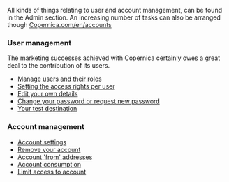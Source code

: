 All kinds of things relating to user and account management, can be found in the Admin section. An increasing number of tasks can also be arranged though [Copernica.com/en/accounts](https://www.copernica.com/en/accounts)

### User management

The marketing successes achieved with Copernica certainly owes a great deal to the contribution of its users.

- [Manage users and their roles](http://www.copernica.com/en/support/manage-users-and-their-roles)
- [Setting the access rights per user](http://www.copernica.com/en/blog/setting-access-rights-per-user)
- [Edit your own details](http://www.copernica.com/en/support/edit-your-own-details)
- [Change your password or request new password](http://www.copernica.com/en/support/change-password-or-request-a-new-one)
- [Your test destination](http://www.copernica.com/en/support/what-is-the-test-destination)

### Account management

- [Account settings](http://www.copernica.com/en/support/account-settings)
- [Remove your account](http://www.copernica.com/en/support/remove-account)
- [Account 'from' addresses](http://www.copernica.com/en/support/default-account-from-addresses)
- [Account consumption](http://www.copernica.com/en/support/view-account-consumption)
- [Limit access to account](http://www.copernica.com/en/en/support/limiting-your-account-access-to-certain-ip-addresses)